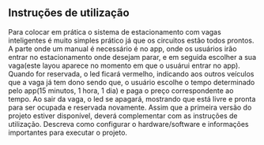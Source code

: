 
## Instruções de utilização
  Para colocar em prática o sistema de estacionamento com vagas inteligentes é muito simples prático já que os circuitos estão todos prontos. A parte onde um manual é necessário é no app, onde os usuários irão entrar no estacionamento onde desejam parar, e em seguida escolher a sua vaga(este layou aparece no momento em que o usuárui entrar no app). Quando for reservada, o led ficará vermelho, indicando aos outros veículos que a vaga já tem dono sendo que, o usuário escolhe o tempo determinado pelo app(15 minutos, 1 hora, 1 dia) e paga o preço correspondente ao tempo. Ao sair da vaga, o led se apagará, mostrando que está livre e pronta para ser ocupada e reservada novamente.
Assim que a primeira versão do projeto estiver disponível, deverá complementar com as instruções de utilização. Descreva como configurar o hardware/software e informações importantes para executar o projeto.
